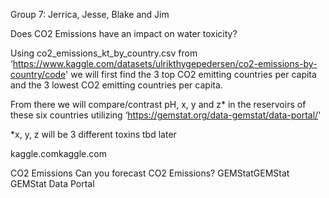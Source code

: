 Group 7: Jerrica, Jesse, Blake and Jim

Does CO2 Emissions have an impact on water toxicity?

Using co2_emissions_kt_by_country.csv from ‘https://www.kaggle.com/datasets/ulrikthygepedersen/co2-emissions-by-country/code' we will first find the 3 top CO2 emitting countries per capita and the 3 lowest CO2 emitting countries per capita. 

From there we will compare/contrast pH, x, y and z* in the reservoirs of these six countries utilizing ‘https://gemstat.org/data-gemstat/data-portal/'

*x, y, z will be 3 different toxins tbd later

kaggle.comkaggle.com

CO2 Emissions
Can you forecast CO2 Emissions?
GEMStatGEMStat
GEMStat Data Portal
